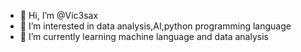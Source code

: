 - 👋 Hi, I’m @Vic3sax
- 👀 I’m interested in data analysis,AI,python programming language
- 🌱 I’m currently learning machine language and data analysis

<!---
Vic3sax/Vic3sax is a ✨ special ✨ repository because its `README.md` (this file) appears on your GitHub profile.
You can click the Preview link to take a look at your changes.
--->
